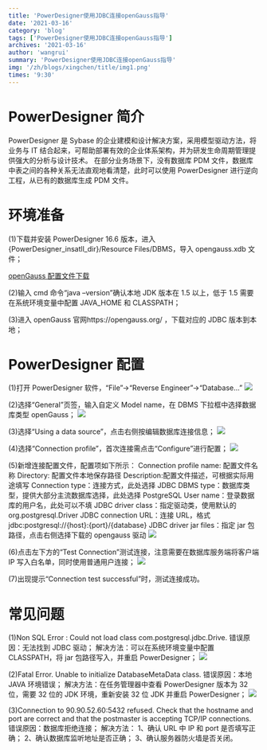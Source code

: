 ```yaml
---
title: 'PowerDesigner使用JDBC连接openGauss指导'
date: '2021-03-16'
category: 'blog'
tags: ['PowerDesigner使用JDBC连接openGauss指导']
archives: '2021-03-16'
author: 'wangrui'
summary: 'PowerDesigner使用JDBC连接openGauss指导'
img: '/zh/blogs/xingchen/title/img1.png'
times: '9:30'
---
```


# PowerDesigner 简介

PowerDesigner 是 Sybase 的企业建模和设计解决方案，采用模型驱动方法，将业务与 IT 结合起来，可帮助部署有效的企业体系架构，并为研发生命周期管理提供强大的分析与设计技术。
在部分业务场景下，没有数据库 PDM 文件，数据库中表之间的各种关系无法直观地看清楚，此时可以使用 PowerDesigner 进行逆向工程，从已有的数据库生成 PDM 文件。

# 环境准备

(1)下载并安装 PowerDesigner 16.6 版本，进入{PowerDesigner_insatll_dir}/Resource Files/DBMS，导入 opengauss.xdb 文件；

[openGauss 配置文件下载](../images/opengauss.xdb)

(2)输入 cmd 命令“java –version”确认本地 JDK 版本在 1.5 以上，低于 1.5 需要在系统环境变量中配置 JAVA_HOME 和 CLASSPATH；

(3)进入 openGauss 官网https://opengauss.org/ ，下载对应的 JDBC 版本到本地；

# PowerDesigner 配置

(1)打开 PowerDesigner 软件，“File”->“Reverse Engineer”->“Database…”
<img src='./images/image002.jpg'>

(2)选择“General”页签，输入自定义 Model name，在 DBMS 下拉框中选择数据库类型 openGauss；
<img src='./images/image003.jpg'>

(3)选择“Using a data source”，点击右侧按编辑数据库连接信息；
<img src='./images/image004.jpg'>

(4)选择“Connection profile”，首次连接需点击“Configure”进行配置；
<img src='./images/image005.jpg'>

(5)新增连接配置文件，配置项如下所示：
Connection profile name: 配置文件名称
Directory: 配置文件本地保存路径
Description:配置文件描述，可根据实际用途填写
Connection type：连接方式，此处选择 JDBC
DBMS type：数据库类型，提供大部分主流数据库选择，此处选择 PostgreSQL
User name：登录数据库的用户名，此处可以不填
JDBC driver class：指定驱动类，使用默认的 org.postgresql.Driver
JDBC connection URL：连接 URL，格式 jdbc:postgresql://{host}:{port}/{database}
JDBC driver jar files：指定 jar 包路径，点击右侧选择下载的 opengauss 驱动
<img src='./images/image006.jpg'>

(6)点击左下方的“Test Connection”测试连接，注意需要在数据库服务端将客户端 IP 写入白名单，同时使用普通用户连接；
<img src='./images/image007.jpg'>

(7)出现提示“Connection test successful”时，测试连接成功。

# 常见问题

(1)Non SQL Error : Could not load class com.postgresql.jdbc.Drive.
错误原因：无法找到 JDBC 驱动；
解决方法：可以在系统环境变量中配置 CLASSPATH，将 jar 包路径写入，并重启 PowerDesigner；
<img src='./images/image008.jpg'>

(2)Fatal Error. Unable to initialize DatabaseMetaData class.
错误原因：本地 JAVA 环境错误；
解决方法：在任务管理器中查看 PowerDesigner 版本为 32 位，需要 32 位的 JDK 环境，重新安装 32 位 JDK 并重启 PowerDesigner；
<img src='./images/image009.jpg'>

(3)Connection to 90.90.52.60:5432 refused. Check that the hostname and port are correct and that the postmaster is accepting TCP/IP connections.
错误原因：数据库拒绝连接；
解决方法：
1、确认 URL 中 IP 和 port 是否填写正确；
2、确认数据库监听地址是否正确；
3、确认服务器防火墙是否关闭。
